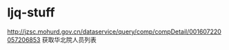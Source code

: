 # ljq-stuff

http://jzsc.mohurd.gov.cn/dataservice/query/comp/compDetail/001607220057206853
获取华北院人员列表
